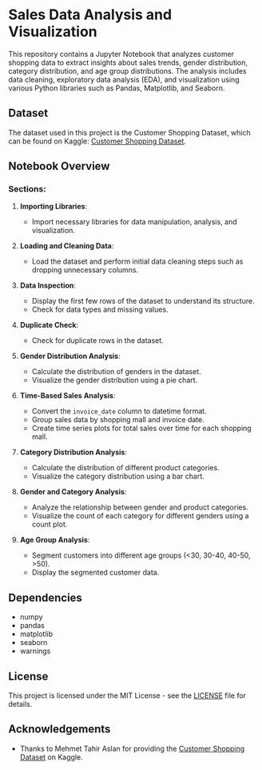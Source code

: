 
# Sales Data Analysis and Visualization

This repository contains a Jupyter Notebook that analyzes customer shopping data to extract insights about sales trends, gender distribution, category distribution, and age group distributions. The analysis includes data cleaning, exploratory data analysis (EDA), and visualization using various Python libraries such as Pandas, Matplotlib, and Seaborn.

## Dataset

The dataset used in this project is the Customer Shopping Dataset, which can be found on Kaggle: [Customer Shopping Dataset](https://www.kaggle.com/datasets/mehmettahiraslan/customer-shopping-dataset).

## Notebook Overview

### Sections:

1. **Importing Libraries**:
    - Import necessary libraries for data manipulation, analysis, and visualization.

2. **Loading and Cleaning Data**:
    - Load the dataset and perform initial data cleaning steps such as dropping unnecessary columns.

3. **Data Inspection**:
    - Display the first few rows of the dataset to understand its structure.
    - Check for data types and missing values.

4. **Duplicate Check**:
    - Check for duplicate rows in the dataset.

5. **Gender Distribution Analysis**:
    - Calculate the distribution of genders in the dataset.
    - Visualize the gender distribution using a pie chart.

6. **Time-Based Sales Analysis**:
    - Convert the `invoice_date` column to datetime format.
    - Group sales data by shopping mall and invoice date.
    - Create time series plots for total sales over time for each shopping mall.

7. **Category Distribution Analysis**:
    - Calculate the distribution of different product categories.
    - Visualize the category distribution using a bar chart.

8. **Gender and Category Analysis**:
    - Analyze the relationship between gender and product categories.
    - Visualize the count of each category for different genders using a count plot.

9. **Age Group Analysis**:
    - Segment customers into different age groups (<30, 30-40, 40-50, >50).
    - Display the segmented customer data.


## Dependencies

- numpy
- pandas
- matplotlib
- seaborn
- warnings

## License

This project is licensed under the MIT License - see the [LICENSE](LICENSE) file for details.

## Acknowledgements

- Thanks to Mehmet Tahir Aslan for providing the [Customer Shopping Dataset](https://www.kaggle.com/datasets/mehmettahiraslan/customer-shopping-dataset) on Kaggle.
